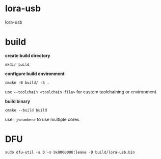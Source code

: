 # lora-usb
lora-usb

# build

**create build directory**

`mkdir build`

**configure build environment**

`cmake -B build/ -S .`

use `--toolchain <toolchain file>` for custom toolchaining or environment

**build binary**

`cmake --build build`

use `-j<number>` to use multiple cores

# DFU

`sudo dfu-util -a 0 -s 0x8000000:leave -D build/lora-usb.bin`
